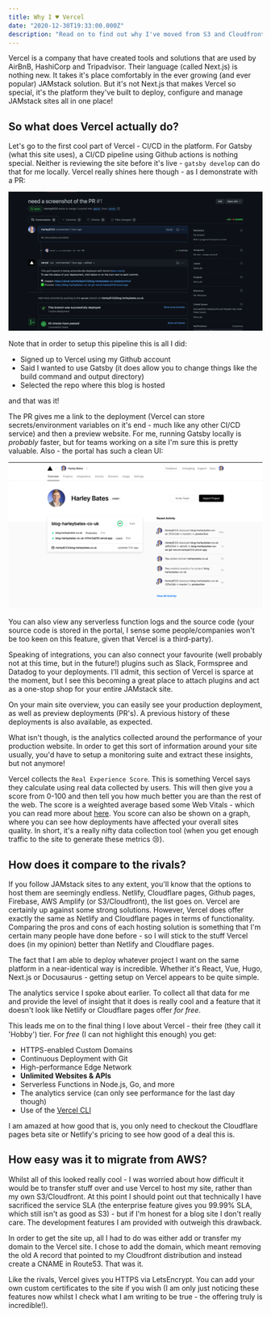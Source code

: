 ```yaml
---
title: Why I ♥ Vercel
date: "2020-12-30T19:33:00.000Z"
description: "Read on to find out why I've moved from S3 and Cloudfront to Vercel!"
---
```


Vercel is a company that have created tools and solutions that are used by AirBnB, HashiCorp and Tripadvisor. Their language (called Next.js) is nothing new. It takes it's place comfortably in the ever growing (and ever popular) JAMstack solution. But it's not Next.js that makes Vercel so special, it's the platform they've built to deploy, configure and manage JAMstack sites all in one place!

## So what does Vercel actually do?

Let's go to the first cool part of Vercel - CI/CD in the platform. For Gatsby (what this site uses), a CI/CD pipeline using Github actions is nothing special. Neither is reviewing the site before it's live - ```gatsby develop``` can do that for me locally. Vercel really shines here though - as I demonstrate with a PR:

![PR Template](pr.png)

Note that in order to setup this pipeline this is all I did:

- Signed up to Vercel using my Github account
- Said I wanted to use Gatsby (it does allow you to change things like the build command and output directory)
- Selected the repo where this blog is hosted

and that was it!

The PR gives me a link to the deployment (Vercel can store secrets/environment variables on it's end - much like any other CI/CD service) and then a preview website. For me, running Gatsby locally is *probably* faster, but for teams working on a site I'm sure this is pretty valuable. Also - the portal has such a clean UI:

![Vercel Portal](portal.png)

You can also view any serverless function logs and the source code (your source code is stored in the portal, I sense some people/companies won't be too keen on this feature, given that Vercel is a third-party).

Speaking of integrations, you can also connect your favourite (well probably not at this time, but in the future!) plugins such as Slack, Formspree and Datadog to your deployments. I'll admit, this section of Vercel is sparce at the moment, but I see this becoming a great place to attach plugins and act as a one-stop shop for your entire JAMstack site.

On your main site overview, you can easily see your production deployment, as well as preview deployments (PR's). A previous history of these deployments is also available, as expected. 

What isn't though, is the analytics collected around the performance of your production website. In order to get this sort of information around your site usually, you'd have to setup a monitoring suite and extract these insights, but not anymore! 

Vercel collects the ```Real Experience Score```. This is something Vercel says they calculate using real data collected by users. This will then give you a score from 0-100 and then tell you how much better you are than the rest of the web. The score is a weighted average based some Web Vitals - which you can read more about [here](https://vercel.com/docs/analytics#web-vitals). You score can also be shown on a graph, where you can see how deployments have affected your overall sites quality. In short, it's a really nifty data collection tool (when you get enough traffic to the site to generate these metrics 😢).

## How does it compare to the rivals?

If you follow JAMstack sites to any extent, you'll know that the options to host them are seemingly endless. Netlify, Cloudflare pages, Github pages, Firebase, AWS Amplify (or S3/Cloudfront), the list goes on. Vercel are certainly up against some strong solutions. However, Vercel does offer exactly the same as Netlify and Cloudflare pages in terms of functionality. Comparing the pros and cons of each hosting solution is something that I'm certain many people have done before - so I will stick to the stuff Vercel does (in my opinion) better than Netlify and Cloudflare pages. 

The fact that I am able to deploy whatever project I want on the same platform in a near-identical way is incredible. Whether it's React, Vue, Hugo, Next.js or Docusaurus - getting setup on Vercel appears to be quite simple.

The analytics service I spoke about earlier. To collect all that data for me and provide the level of insight that it does is really cool and a feature that it doesn't look like Netlify or Cloudflare pages offer *for free*.

This leads me on to the final thing I love about Vercel - their free (they call it 'Hobby') tier. For *free* (I can not highlight this enough) you get:

- HTTPS-enabled Custom Domains
- Continuous Deployment with Git
- High-performance Edge Network
- **Unlimited Websites & APIs**
- Serverless Functions in Node.js, Go, and more
- The analytics service (can only see performance for the last day though)
- Use of the [Vercel CLI](https://vercel.com/docs/cli#introduction/vercel-cli-reference) 

I am amazed at how good that is, you only need to checkout the Cloudflare pages beta site or Netlify's pricing to see how good of a deal this is.

## How easy was it to migrate from AWS?

Whilst all of this looked really cool - I was worried about how difficult it would be to transfer stuff over and use Vercel to host my site, rather than my own S3/Cloudfront. At this point I should point out that technically I have sacrificed the service SLA (the enterprise feature gives you 99.99% SLA, which still isn't as good as S3) - but if I'm honest for a blog site I don't really care. The development features I am provided with outweigh this drawback.

In order to get the site up, all I had to do was either add or transfer my domain to the Vercel site. I chose to add the domain, which meant removing the old A record that pointed to my Cloudfront distribution and instead create a CNAME in Route53. That was it.

Like the rivals, Vercel gives you HTTPS via LetsEncrypt. You can add your own custom certificates to the site if you wish (I am only just noticing these features now whilst I check what I am writing to be true - the offering truly is incredible!).

